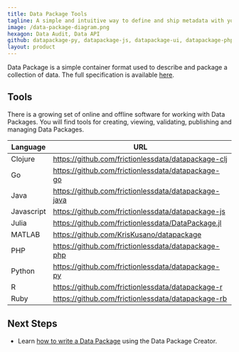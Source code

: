 ```yaml
---
title: Data Package Tools
tagline: A simple and intuitive way to define and ship metadata with your data that works with your existing tools.
image: /data-package-diagram.png
hexagon: Data Audit, Data API
github: datapackage-py, datapackage-js, datapackage-ui, datapackage-php, datapackage-r, datapackage-rb, datapackage-java, DataPackage.jl, datapackage-go, datapackage-clj
layout: product
---
```


Data Package is a simple container format used to describe and package a collection of data. The full specification is available [here](https://specs.frictionlessdata.io/data-package).
 
## Tools

There is a growing set of online and offline software for working with Data Packages. You will find tools for creating, viewing, validating, publishing and managing Data Packages.

| Language | URL |
|----------|-----|
| Clojure | https://github.com/frictionlessdata/datapackage-clj |
| Go | https://github.com/frictionlessdata/datapackage-go |
| Java | https://github.com/frictionlessdata/datapackage-java |
| Javascript | https://github.com/frictionlessdata/datapackage-js |
| Julia | https://github.com/frictionlessdata/DataPackage.jl |
| MATLAB | https://github.com/KrisKusano/datapackage |
| PHP | https://github.com/frictionlessdata/datapackage-php |
| Python | https://github.com/frictionlessdata/datapackage-py |
| R | https://github.com/frictionlessdata/datapackage-r |
| Ruby | https://github.com/frictionlessdata/datapackage-rb |

## Next Steps

* Learn [how to write a Data Package](/blog/2018/03/07/well-packaged-datasets/) using the Data Package Creator.

